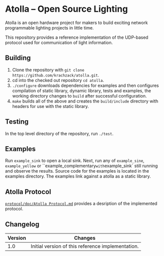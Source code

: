 # Atolla – Open Source Lighting
Atolla is an open hardware project for makers to build exciting network programmable lighting projects in little time.

This repository provides a reference implementation of the UDP-based protocol used for communication of light information.

## Building
1. Clone the repository with `git clone https://github.com/krachzack/atolla.git`.
2. cd into the checked out repository `cd atolla`.
3. `./configure` downloads dependencies for examples and then configures compilation of static library, dynamic library, tests and examples, the working directory changes to `build` after successful configuration.
4. `make` builds all of the above and creates the `build/include` directory with headers for use with the static library.

## Testing
In the top level directory of the repository, run `./test`.

## Examples
Run `example_sink` to open a local sink. Next, run any of `example_sine`, `example_yellow` or ``example_complementary`
with `example_sink` still running and observe the results. Source code for the examples is located in the examples
directory. The examples link against a atolla as a static library.

## Atolla Protocol
[`protocol/doc/Atolla Protocol.md`](https://github.com/krachzack/atolla/blob/develop/protocol/doc/Atolla%20Protocol.md) provides a desription of the implemented
protocol.

## Changelog
| Version      | Changes                          |
|--------------|----------------------------------|
| 1.0          | Initial version of this reference implementation. |